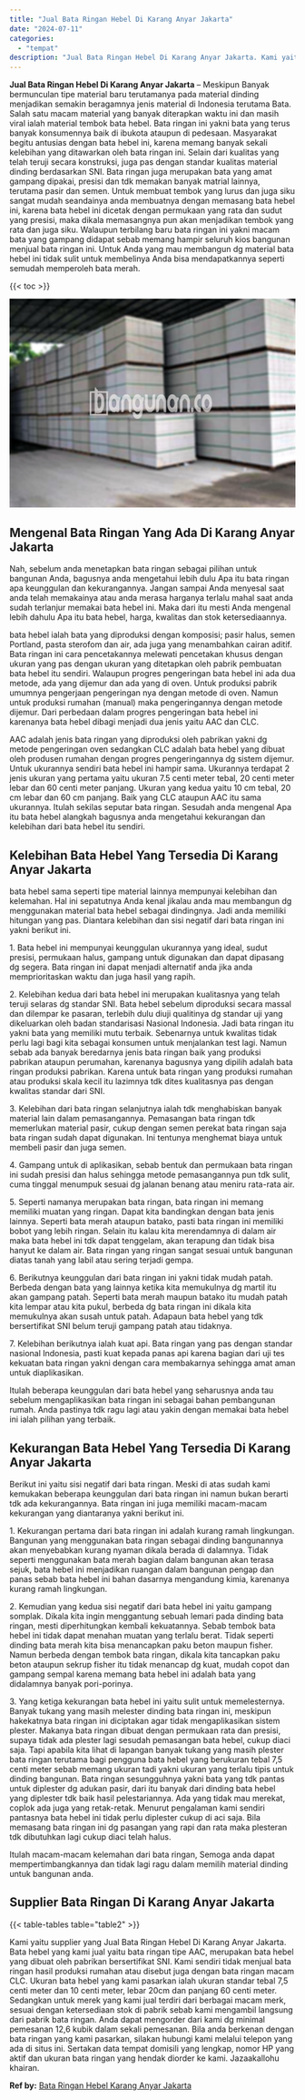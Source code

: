 ```yaml
---
title: "Jual Bata Ringan Hebel Di Karang Anyar Jakarta"
date: "2024-07-11"
categories: 
  - "tempat"
description: "Jual Bata Ringan Hebel Di Karang Anyar Jakarta. Kami yaitu supplier yang Jual Bata Ringan Hebel Di Karang Anyar Jakarta. Bata hebel yang kami jual yaitu bata..."
---
```


**Jual Bata Ringan Hebel Di Karang Anyar Jakarta** – Meskipun Banyak bermunculan tipe material baru terutamanya pada material dinding menjadikan semakin beragamnya jenis material di Indonesia terutama Bata. Salah satu macam material yang banyak diterapkan waktu ini dan masih viral ialah material tembok bata hebel. Bata ringan ini yakni bata yang terus banyak konsumennya baik di ibukota ataupun di pedesaan. Masyarakat begitu antusias dengan bata hebel ini, karena memang banyak sekali kelebihan yang ditawarkan oleh bata ringan ini. Selain dari kualitas yang telah teruji secara konstruksi, juga pas dengan standar kualitas material dinding berdasarkan SNI. Bata ringan juga merupakan bata yang amat gampang dipakai, presisi dan tdk memakan banyak matrial lainnya, terutama pasir dan semen. Untuk membuat tembok yang lurus dan juga siku sangat mudah seandainya anda membuatnya dengan memasang bata hebel ini, karena bata hebel ini dicetak dengan permukaan yang rata dan sudut yang presisi, maka dikala memasangnya pun akan menjadikan tembok yang rata dan juga siku. Walaupun terbilang baru bata ringan ini yakni macam bata yang gampang didapat sebab memang hampir seluruh kios bangunan menjual bata ringan ini. Untuk Anda yang mau membangun dg material bata hebel ini tidak sulit untuk membelinya Anda bisa mendapatkannya seperti semudah memperoleh bata merah.

{{< toc >}}

![Jual Bata Ringan Hebel Di Karang Anyar Jakarta](/images/jual-hebel-murah-24.png)

## Mengenal Bata Ringan Yang Ada Di Karang Anyar Jakarta

Nah, sebelum anda menetapkan bata ringan sebagai pilihan untuk bangunan Anda, bagusnya anda mengetahui lebih dulu Apa itu bata ringan apa keunggulan dan kekurangannya. Jangan sampai Anda menyesal saat anda telah memakainya atau anda merasa harganya terlalu mahal saat anda sudah terlanjur memakai bata hebel ini. Maka dari itu mesti Anda mengenal lebih dahulu Apa itu bata hebel, harga, kwalitas dan stok ketersediaannya.

bata hebel ialah bata yang diproduksi dengan komposisi; pasir halus, semen Portland, pasta sterofom dan air, ada juga yang menambahkan cairan aditif. Bata ringan ini cara pencetakannya melewati pencetakan khusus dengan ukuran yang pas dengan ukuran yang ditetapkan oleh pabrik pembuatan bata hebel itu sendiri. Walaupun progres pengeringan bata hebel ini ada dua metode, ada yang dijemur dan ada yang di oven. Untuk produksi pabrik umumnya pengerjaan pengeringan nya dengan metode di oven. Namun untuk produksi rumahan (manual) maka pengeringannya dengan metode dijemur. Dari perbedaan dalam progres pengeringan bata hebel ini karenanya bata hebel dibagi menjadi dua jenis yaitu AAC dan CLC.

AAC adalah jenis bata ringan yang diproduksi oleh pabrikan yakni dg metode pengeringan oven sedangkan CLC adalah bata hebel yang dibuat oleh produsen rumahan dengan progres pengeringannya dg sistem dijemur. Untuk ukurannya sendiri bata hebel ini hampir sama. Ukurannya terdapat 2 jenis ukuran yang pertama yaitu ukuran 7.5 centi meter tebal, 20 centi meter lebar dan 60 centi meter panjang. Ukuran yang kedua yaitu 10 cm tebal, 20 cm lebar dan 60 cm panjang. Baik yang CLC ataupun AAC itu sama ukurannya. Itulah sekilas seputar bata ringan. Sesudah anda mengenal Apa itu bata hebel alangkah bagusnya anda mengetahui kekurangan dan kelebihan dari bata hebel itu sendiri.

## Kelebihan Bata Hebel Yang Tersedia Di Karang Anyar Jakarta

bata hebel sama seperti tipe material lainnya mempunyai kelebihan dan kelemahan. Hal ini sepatutnya Anda kenal jikalau anda mau membangun dg menggunakan material bata hebel sebagai dindingnya. Jadi anda memiliki hitungan yang pas. Diantara kelebihan dan sisi negatif dari bata ringan ini yakni berikut ini.

1\. Bata hebel ini mempunyai keunggulan ukurannya yang ideal, sudut presisi, permukaan halus, gampang untuk digunakan dan dapat dipasang dg segera. Bata ringan ini dapat menjadi alternatif anda jika anda memprioritaskan waktu dan juga hasil yang rapih.

2\. Kelebihan kedua dari bata hebel ini merupakan kualitasnya yang telah teruji selaras dg standar SNI. Bata hebel sebelum diproduksi secara massal dan dilempar ke pasaran, terlebih dulu diuji qualitinya dg standar uji yang dikeluarkan oleh badan standarisasi Nasional Indonesia. Jadi bata ringan itu yakni bata yang memiliki mutu terbaik. Sebenarnya untuk kwalitas tidak perlu lagi bagi kita sebagai konsumen untuk menjalankan test lagi. Namun sebab ada banyak beredarnya jenis bata ringan baik yang produksi pabrikan ataupun perumahan, karenanya bagusnya yang dipilih adalah bata ringan produksi pabrikan. Karena untuk bata ringan yang produksi rumahan atau produksi skala kecil itu lazimnya tdk dites kualitasnya pas dengan kwalitas standar dari SNI.

3\. Kelebihan dari bata ringan selanjutnya ialah tdk menghabiskan banyak material lain dalam pemasangannya. Pemasangan bata ringan tdk memerlukan material pasir, cukup dengan semen perekat bata ringan saja bata ringan sudah dapat digunakan. Ini tentunya menghemat biaya untuk membeli pasir dan juga semen.

4\. Gampang untuk di aplikasikan, sebab bentuk dan permukaan bata ringan ini sudah presisi dan halus sehingga metode pemasangannya pun tdk sulit, cuma tinggal menumpuk sesuai dg jalanan benang atau meniru rata-rata air.

5\. Seperti namanya merupakan bata ringan, bata ringan ini memang memiliki muatan yang ringan. Dapat kita bandingkan dengan bata jenis lainnya. Seperti bata merah ataupun batako, pasti bata ringan ini memiliki bobot yang lebih ringan. Selain itu kalau kita merendamnya di dalam air maka bata hebel ini tdk dapat tenggelam, akan terapung dan tidak bisa hanyut ke dalam air. Bata ringan yang ringan sangat sesuai untuk bangunan diatas tanah yang labil atau sering terjadi gempa.

6\. Berikutnya keunggulan dari bata ringan ini yakni tidak mudah patah. Berbeda dengan bata yang lainnya ketika kita memukulnya dg martil itu akan gampang patah. Seperti bata merah maupun batako itu mudah patah kita lempar atau kita pukul, berbeda dg bata ringan ini dikala kita memukulnya akan susah untuk patah. Adapaun bata hebel yang tdk bersertifikat SNI belum teruji gampang patah atau tidaknya.

7\. Kelebihan berikutnya ialah kuat api. Bata ringan yang pas dengan standar nasional Indonesia, pasti kuat kepada panas api karena bagian dari uji tes kekuatan bata ringan yakni dengan cara membakarnya sehingga amat aman untuk diaplikasikan.

Itulah beberapa keunggulan dari bata hebel yang seharusnya anda tau sebelum mengaplikasikan bata ringan ini sebagai bahan pembangunan rumah. Anda pastinya tdk ragu lagi atau yakin dengan memakai bata hebel ini ialah pilihan yang terbaik.

## Kekurangan Bata Hebel Yang Tersedia Di Karang Anyar Jakarta

Berikut ini yaitu sisi negatif dari bata ringan. Meski di atas sudah kami kemukakan beberapa keunggulan dari bata ringan ini namun bukan berarti tdk ada kekurangannya. Bata ringan ini juga memiliki macam-macam kekurangan yang diantaranya yakni berikut ini.

1\. Kekurangan pertama dari bata ringan ini adalah kurang ramah lingkungan. Bangunan yang menggunakan bata ringan sebagai dinding bangunannya akan menyebabkan kurang nyaman dikala berada di dalamnya. Tidak seperti menggunakan bata merah bagian dalam bangunan akan terasa sejuk, bata hebel ini menjadikan ruangan dalam bangunan pengap dan panas sebab bata hebel ini bahan dasarnya mengandung kimia, karenanya kurang ramah lingkungan.

2\. Kemudian yang kedua sisi negatif dari bata hebel ini yaitu gampang somplak. Dikala kita ingin menggantung sebuah lemari pada dinding bata ringan, mesti diperhitungkan kembali kekuatannya. Sebab tembok bata hebel ini tidak dapat menahan muatan yang terlalu berat. Tidak seperti dinding bata merah kita bisa menancapkan paku beton maupun fisher. Namun berbeda dengan tembok bata ringan, dikala kita tancapkan paku beton ataupun sekrup fisher itu tidak menancap dg kuat, mudah copot dan gampang sempal karena memang bata hebel ini adalah bata yang didalamnya banyak pori-porinya.

3\. Yang ketiga kekurangan bata hebel ini yaitu sulit untuk memelesternya. Banyak tukang yang masih melester dinding bata ringan ini, meskipun hakekatnya bata ringan ini diciptakan agar tidak mengaplikasikan sistem plester. Makanya bata ringan dibuat dengan permukaan rata dan presisi, supaya tidak ada plester lagi sesudah pemasangan bata hebel, cukup diaci saja. Tapi apabila kita lihat di lapangan banyak tukang yang masih plester bata ringan terutama bagi pengguna bata hebel yang berukuran tebal 7,5 centi meter sebab memang ukuran tadi yakni ukuran yang terlalu tipis untuk dinding bangunan. Bata ringan sesungguhnya yakni bata yang tdk pantas untuk diplester dg adukan pasir, dari itu banyak dari dinding bata hebel yang diplester tdk baik hasil pelestariannya. Ada yang tidak mau merekat, coplok ada juga yang retak-retak. Menurut pengalaman kami sendiri pantasnya bata hebel ini tidak perlu diplester cukup di aci saja. Bila memasang bata ringan ini dg pasangan yang rapi dan rata maka plesteran tdk dibutuhkan lagi cukup diaci telah halus.

Itulah macam-macam kelemahan dari bata ringan, Semoga anda dapat mempertimbangkannya dan tidak lagi ragu dalam memilih material dinding untuk bangunan anda.

## Supplier Bata Ringan Di Karang Anyar Jakarta

{{< table-tables table="table2" >}}

Kami yaitu supplier yang Jual Bata Ringan Hebel Di Karang Anyar Jakarta. Bata hebel yang kami jual yaitu bata ringan tipe AAC, merupakan bata hebel yang dibuat oleh pabrikan bersertifikat SNI. Kami sendiri tidak menjual bata ringan hasil produksi rumahan atau disebut juga dengan bata ringan macam CLC. Ukuran bata hebel yang kami pasarkan ialah ukuran standar tebal 7,5 centi meter dan 10 centi meter, lebar 20cm dan panjang 60 centi meter. Sedangkan untuk merek yang kami jual terdiri dari berbagai macam merk, sesuai dengan ketersediaan stok di pabrik sebab kami mengambil langsung dari pabrik bata ringan. Anda dapat mengorder dari kami dg minimal pemesanan 12,6 kubik dalam sekali pemesanan. Bila anda berkenan dengan bata ringan yang kami pasarkan, silakan hubungi kami melalui telepon yang ada di situs ini. Sertakan data tempat domisili yang lengkap, nomor HP yang aktif dan ukuran bata ringan yang hendak diorder ke kami. Jazaakallohu khairan.

**Ref by:** [Bata Ringan Hebel Karang Anyar Jakarta](https://id.wikipedia.org/wiki/Bata)
